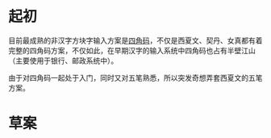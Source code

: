 <!-- 西夏文五笔草案 -->

# 起初
目前最成熟的非汉字方块字输入方案是[四角码](#)，不仅是西夏文、契丹、女真都有着完整的四角码方案，不仅如此，在早期汉字的输入系统中四角码也占有半壁江山（主要使用于银行、邮政系统中）。

由于对四角码一起处于入门，同时又对五笔熟悉，所以突发奇想弄套西夏文的五笔方案。

# 草案